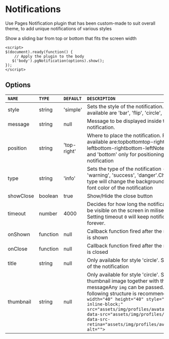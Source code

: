 # Notifications

Use Pages Notification plugin that has been custom-made to suit overall theme, to add unique notifications of various styles

Show a sliding bar from top or bottom that fits the screen width

```markup
<script>
$(document).ready(function() {
    // Apply the plugin to the body 
   $('body').pgNotification(options).show();
});
</script>
```

## **Options**

| `NAME` | `TYPE` | `DEFAULT` | `DESCRIPTION` |
| :--- | :--- | :--- | :--- |
| style | string | 'simple' | Sets the style of the notification. Styles available are 'bar', 'flip', 'circle', 'simple' |
| message | string | null | Message to be displayed inside the notification. |
| position | string | 'top-right' | Where to place the notification. Positions available are:topbottomtop-righttop-leftbottom-rightbottom-leftNote: Use 'top' and 'bottom' only for positioning 'bar' notification |
| type | string | 'info' | Sets the type of the notification - 'info', 'warning', 'success', 'danger'.Changing the type will change the background color and font color of the notification |
| showClose | boolean | true | Show/Hide the close button |
| timeout | number | 4000 | Decides for how long the notification should be visible on the screen in miliseconds. Setting timeout `0` will keep notification forever. |
| onShown | function | null | Callback function fired after the notification is shown |
| onClose | function | null | Callback function fired after the notification is closed |
| title | string | null | Only available for style 'circle'. Sets the title of the notification |
| thumbnail | string | null | Only available for style 'circle'. Shows a thumbnail image together with the messageAny `img` can be passed. The following structure is recommended`<img width="40" height="40" style="display: inline-block;" src="assets/img/profiles/avatar2x.jpg" data-src="assets/img/profiles/avatar.jpg" data-src-retina="assets/img/profiles/avatar2x.jpg" alt="">` |

